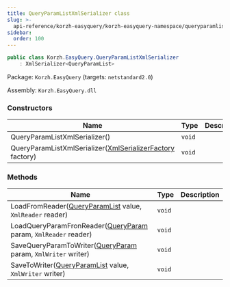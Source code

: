 ```yaml
---
title: QueryParamListXmlSerializer class
slug: >-
  api-reference/korzh-easyquery/korzh-easyquery-namespace/queryparamlistxmlserializer-class
sidebar:
  order: 100
---
```


```csharp
public class Korzh.EasyQuery.QueryParamListXmlSerializer
    : XmlSerializer<QueryParamList>

```
Package: `Korzh.EasyQuery` (targets: `netstandard2.0`)

Assembly: `Korzh.EasyQuery.dll`

### Constructors

| Name | Type | Description | 
| --- | --- | --- | 
| QueryParamListXmlSerializer() | `void` |  | 
| QueryParamListXmlSerializer([XmlSerializerFactory](///easyquery/docs/api-reference/korzh-easyquery/korzh-easyquery-namespace/xmlserializerfactory-class) factory) | `void` |  | 


### Methods

| Name | Type | Description | 
| --- | --- | --- | 
| LoadFromReader([QueryParamList](///easyquery/docs/api-reference/korzh-easyquery/korzh-easyquery-namespace/queryparamlist-class) value, `XmlReader` reader) | `void` |  | 
| LoadQueryParamFronReader([QueryParam](///easyquery/docs/api-reference/korzh-easyquery/korzh-easyquery-namespace/queryparam-class) param, `XmlReader` reader) | `void` |  | 
| SaveQueryParamToWriter([QueryParam](///easyquery/docs/api-reference/korzh-easyquery/korzh-easyquery-namespace/queryparam-class) param, `XmlWriter` writer) | `void` |  | 
| SaveToWriter([QueryParamList](///easyquery/docs/api-reference/korzh-easyquery/korzh-easyquery-namespace/queryparamlist-class) value, `XmlWriter` writer) | `void` |  |
